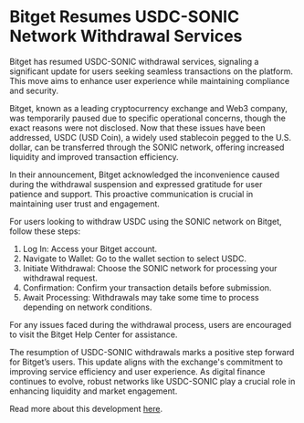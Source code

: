 # Bitget Resumes USDC-SONIC Network Withdrawal Services

Bitget has resumed USDC-SONIC withdrawal services, signaling a significant update for users seeking seamless transactions on the platform. This move aims to enhance user experience while maintaining compliance and security.

Bitget, known as a leading cryptocurrency exchange and Web3 company, was temporarily paused due to specific operational concerns, though the exact reasons were not disclosed. Now that these issues have been addressed, USDC (USD Coin), a widely used stablecoin pegged to the U.S. dollar, can be transferred through the SONIC network, offering increased liquidity and improved transaction efficiency.

In their announcement, Bitget acknowledged the inconvenience caused during the withdrawal suspension and expressed gratitude for user patience and support. This proactive communication is crucial in maintaining user trust and engagement.

For users looking to withdraw USDC using the SONIC network on Bitget, follow these steps:
1. Log In: Access your Bitget account.
2. Navigate to Wallet: Go to the wallet section to select USDC.
3. Initiate Withdrawal: Choose the SONIC network for processing your withdrawal request.
4. Confirmation: Confirm your transaction details before submission.
5. Await Processing: Withdrawals may take some time to process depending on network conditions.

For any issues faced during the withdrawal process, users are encouraged to visit the Bitget Help Center for assistance.

The resumption of USDC-SONIC withdrawals marks a positive step forward for Bitget’s users. This update aligns with the exchange's commitment to improving service efficiency and user experience. As digital finance continues to evolve, robust networks like USDC-SONIC play a crucial role in enhancing liquidity and market engagement.

Read more about this development [here](https://chain-base.xyz/bitget-resumes-usdc-sonic-network-withdrawal-services).